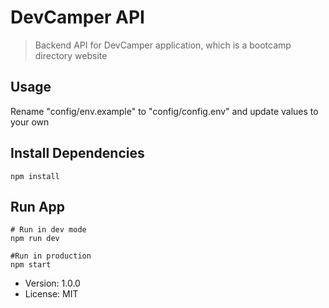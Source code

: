 # DevCamper API

> Backend API for DevCamper application, which is a bootcamp directory website

## Usage

Rename "config/env.example" to "config/config.env" and update values to your own

## Install Dependencies
```
npm install
```
## Run App
```
# Run in dev mode
npm run dev

#Run in production
npm start
```

- Version: 1.0.0
- License: MIT